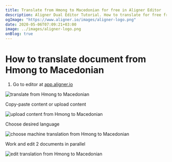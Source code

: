 ```yaml
---
title: Translate from Hmong to Macedonian for free in Aligner Editor
description: Aligner Dual Editor Tutorial. How to translate for free from Hmong to Macedonian. Aligner is multilingual document management platform. 
ogImage: "https://www.aligner.io/images/aligner-logo.png"
date: 2020-05-06T07:09:21+03:00
image: ../images/aligner-logo.png
onBlog: true
---
```


# How to translate document from Hmong to Macedonian

1. Go to editor at [app.aligner.io](https://app.aligner.io "Aligner App web page")

![translate from Hmong to Macedonian](../aligner-blank-editor.png "translate from Hmong to Macedonian")

Copy-paste content or upload content

![upload content from Hmong to Macedonian](../aligner-uploaded-document.png "upload content from Hmong to Macedonian")

Choose desired language

![choose machine translation from Hmong to Macedonian](../aligner-language-dropdown.png "choose machine translation from Hmong to Macedonian")

Work and edit 2 documents in parallel

![edit translation from Hmong to Macedonian](../aligner-double-sitded-editor.png "edit translation from Hmong to Macedonian")


